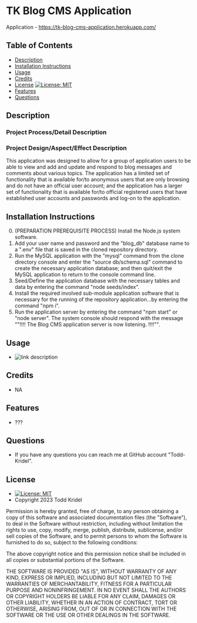 # TK Blog CMS Application

  Application - https://tk-blog-cms-application.herokuapp.com/

  ## Table of Contents
  * [Description](#description)
  * [Installation Instructions](#installation-instructions)
  * [Usage](#usage) 
  * [Credits](#credits)
  * [License](#license) [![License: MIT](https://img.shields.io/badge/License-MIT-blue.svg)](https://opensource.org/licenses/MIT)
  * [Features](#features)
  * [Questions](#questions)


  ## Description

  ### Project Process/Detail Description

  ### Project Design/Aspect/Effect Description
  This application was designed to allow for a group of application users to be able to view and add and update and respond to blog messages and comments about various topics. The application has a limited set of functionality that is available for/to anonymous users that are only browsing and do not have an official user account; and the application has a larger set of functionality that is available for/to official registered users that have established user accounts and passwords and log-on to the application.

  ## Installation Instructions

  0. (PREPARATION PREREQUISITE PROCESS) Install the Node.js system software.
  1. Add your user name and password and the "blog_db" database name to a ".env" file that is saved in the cloned repository directory. 
  2. Run the MySQL application with the "mysql" command from the clone directory console and enter the "source db/schema.sql" command to create the necessary application database; and then quit/exit the MySQL application to return to the console command line.
  3. Seed/Define the application database with the necessary tables and data by entering the command "node seeds/index".
  4. Install the required involved sub-module application software that is necessary for the running of the repository application...by entering the command "npm i".
  5. Run the application server by entering the command "npm start" or "node server". The system console should respond with the message ""!!!! The Blog CMS application server is now listening. !!!!"".

  ## Usage
  * ![link description](./public/images/)

  ## Credits 
  * NA

  ## Features
  * ???

  ## Questions
  * If you have any questions you can reach me at GitHub account "Todd-Kridel".


  ## License
  *  [![License: MIT](https://img.shields.io/badge/License-MIT-blue.svg)](https://opensource.org/licenses/MIT) 
  * Copyright 2023 Todd Kridel

  Permission is hereby granted, free of charge, to any person obtaining a copy of this software and associated documentation files (the "Software"), to deal in the Software without restriction, including without limitation the rights to use, copy, modify, merge, publish, distribute, sublicense, and/or sell copies of the Software, and to permit persons to whom the Software is furnished to do so, subject to the following conditions:
  
  The above copyright notice and this permission notice shall be included in all copies or substantial portions of the Software.
  
  THE SOFTWARE IS PROVIDED "AS IS", WITHOUT WARRANTY OF ANY KIND, EXPRESS OR IMPLIED, INCLUDING BUT NOT LIMITED TO THE WARRANTIES OF MERCHANTABILITY, FITNESS FOR A PARTICULAR PURPOSE AND NONINFRINGEMENT. IN NO EVENT SHALL THE AUTHORS OR COPYRIGHT HOLDERS BE LIABLE FOR ANY CLAIM, DAMAGES OR OTHER LIABILITY, WHETHER IN AN ACTION OF CONTRACT, TORT OR OTHERWISE, ARISING FROM, OUT OF OR IN CONNECTION WITH THE SOFTWARE OR THE USE OR OTHER DEALINGS IN THE SOFTWARE.

